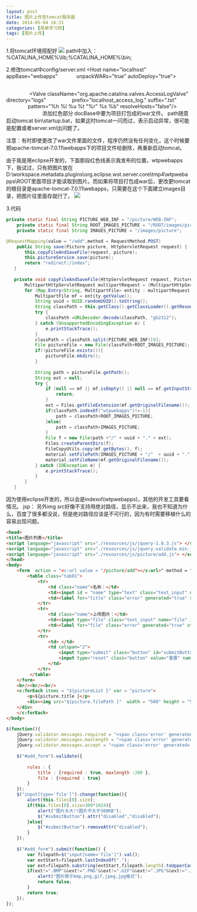 ```yaml
---
layout: post
title: 图片上传至tomcat服务器
date: 2014-05-04 16:31
categories: [简单学习网]
tags: [图片上传]
---
```

1.将tomcat环境搭配好
![](http://img.blog.csdn.net/20140504163727625?watermark/2/text/aHR0cDovL2Jsb2cuY3Nkbi5uZXQvc3VuaHV3aA==/font/5a6L5L2T/fontsize/400/fill/I0JBQkFCMA==/dissolve/70/gravity/Center)
path中加入：
%CATALINA_HOME%\lib;%CATALINA_HOME%\bin;

2.修改tomcat中config/server.xml
<Host name="localhost"  appBase="webapps"
            unpackWARs="true" autoDeploy="true">
            
        <!-- SingleSignOn valve, share authentication between web applications
             Documentation at: /docs/config/valve.html -->
        <!--
        <Valve className="org.apache.catalina.authenticator.SingleSignOn" />
        -->

        <!-- Access log processes all example.
             Documentation at: /docs/config/valve.html
             Note: The pattern used is equivalent to using pattern="common" -->
        <Valve className="org.apache.catalina.valves.AccessLogValve" directory="logs"  
               prefix="localhost_access_log." suffix=".txt"
               pattern="%h %l %u %t &quot;%r&quot; %s %b" resolveHosts="false"/>
            <Context docBase="D:\workspace\picture\target\mvc-basic.war" path="/picture"/>
            
      </Host>
添加红色部分
docBase中要为项目打包成的war文件。
path随意
启动tomcat bin\startup.bat，如果这时tomcat一闪而过，表示启动异常，很可能是配置或者server.xml出问题了。

注意：有时即使更改了war文件里面的文件，程序仍然没有任何变化，这个时候要把apache-tomcat-7.0.11\webapps下的项目文件给删除，再重新启动tomcat。

由于我是用eclipse开发的，下面那段红色线表示我发布的位置，wtpwebapps下，我试过，只有把图片放在D:\workspace\.metadata\.plugins\org.eclipse.wst.server.core\tmp4\wtpwebapps\ROOT里面项目才能读取到图片。而如果将项目打包成war后，更改<Context docBase="D:\workspace\picture\target\mvc-basic.war" path="/picture"/>更tomcat的根目录是apache-tomcat-7.0.11\webapps，只需要在这个下面建立images目录，把图片往里面存就行了。
![](http://img.blog.csdn.net/20140504163735703?watermark/2/text/aHR0cDovL2Jsb2cuY3Nkbi5uZXQvc3VuaHV3aA==/font/5a6L5L2T/fontsize/400/fill/I0JBQkFCMA==/dissolve/70/gravity/Center)


3.代码


```java
private static final String PICTURE_WEB_INF = "/picture/WEB-INF";
	private static final String ROOT_IMAGES_PICTURE = "/ROOT/images/picture";
	private static final String IMAGES_PICTURE = "/images/picture";

@RequestMapping(value = "/add",method = RequestMethod.POST)
    public String save(Picture picture, HttpServletRequest request) {
	   this.copyFileAndSaveFile(request, picture);
       this.pictureService.save(picture);
       return "redirect:/index";
   }
   
   private void copyFileAndSaveFile(HttpServletRequest request, Picture material) {
       MultipartHttpServletRequest multipartRequest = (MultipartHttpServletRequest) request;
       for (Map.Entry<String, MultipartFile> entity : multipartRequest.getFileMap().entrySet()) {
           MultipartFile mf = entity.getValue();
           String uuid = UUID.randomUUID().toString();
           String classPath = this.getClass().getClassLoader().getResource("/").getPath();  
           try {  
               classPath =URLDecoder.decode(classPath, "gb2312");  
           } catch (UnsupportedEncodingException e) {  
               e.printStackTrace();  
           }  
           classPath = classPath.split(PICTURE_WEB_INF)[0];
           File pictureFile = new File(classPath+ROOT_IMAGES_PICTURE);
           if(!pictureFile.exists()){
        	   pictureFile.mkdirs();
           }
           
           String path = pictureFile.getPath();
           String ext = null;
           try {
               if (null == mf || mf.isEmpty() || null == mf.getInputStream() || mf.getSize() > 40000000) {
                   return;
               }
               ext = Files.getFileExtension(mf.getOriginalFilename());
               if(classPath.indexOf("wtpwebapps")!=-1){
            	   path = classPath+ROOT_IMAGES_PICTURE;
               }else{
            	   path = classPath+IMAGES_PICTURE;
               }
               File f = new File(path +"/" + uuid + "." + ext);
               Files.createParentDirs(f);
               FileCopyUtils.copy(mf.getBytes(), f);
        	   material.setFilePath(IMAGES_PICTURE + "/"  + uuid + "." + ext);
               material.setFileName(mf.getOriginalFilename());
           } catch (IOException e) {
               e.printStackTrace();
           }
       }
   }
```

因为使用eclipse开发的，所以会是indexof(wtpwebapps)，其他的开发工具要看情况。
jsp：
另外img src好像不支持用绝对路径，显示不出来，我也不知道为什么，百度了很多都没说，但是绝对路径应该是不可行的，因为有时需要移植什么的容易出现问题。


```html
<head>
<title>图片列表</title>
<script language="javascript" src="./resources/js/jquery-1.8.3.js"> </script>
<script language="javascript" src="./resources/js/jquery.validate.min.js"> </script>
<script language="javascript" src="./resources/js/picture/add.js"> </script>
</head>
<body>
	<form  action = "<c:url value = "/picture/add"></c:url>" method = "post" id="add_form" enctype="multipart/form-data">
		<table class="tab01">
			<tr>
			    <td class="name">名称：</td>
			    <td><input id = "name" type="text" class="text_input" name="title" placeholder="标题"/></td>
			    <td><label for="title" class="error" generated="true" style="color:red;font-size:12px;"></label></td>
			</tr>
			<tr>
			    <td class="name">上传图片：</td>
			    <td><input type="file" class="text_input" name="file" id="file"  placeholder="上传图片"/></td>
			    <td><label for="file" class="error" generated="true" style="color:red;font-size:12px;"></label></td>
            </tr>
			<tr>
			    <td> </td>
			    <td colspan="2">
			        <input type="submit" class="button" id="submitButton" value="提交" name="reset" />
			        <input type="reset" class="button" value="重置" name="reset" />
			    </td>
			</tr>
		 </table>
	</form>
	<br/><br/><br/>
	<c:forEach items = "${pictureList }" var = "picture">
		<p>${picture.title }</p>
		<div><img src="${picture.filePath }"  width = "500" height = "500" BORDER="0" ALT="无图片"/>
	</div>
	</c:forEach>
</body>
```


```javascript
$(function(){
	jQuery.validator.messages.required = "<span class='error' generated='true' style='color: red; font-size: 12px;'>*请填写此内容</span>";
	jQuery.validator.messages.maxlength = "<span class='error' generated='true' style='color: red; font-size: 12px;'>*已达到最大字符数 </span>";
	jQuery.validator.messages.accept = "<span class='error' generated='true' style='color: red; font-size: 12px;'>*请输入拥有合法后缀名的字符串 </span>";  
	
	$("#add_form").validate({
		
		rules : {
			title : {required : true, maxlength :200 },
			file : {required : true}
		}
	});	
	$("input[type='file']").change(function(){
		alert(this.files[0].size);
		if(this.files[0].size>300*1024){
			alert("图片太大!!图片不大于300KB");
			$("#submitButton").attr("disabled","disabled");
		}else{
			$("#submitButton").removeAttr("disabled");
		}
	});
	
	$("#add_form").submit(function() {
		var filepath=$("input[name='file']").val();
        var extStart=filepath.lastIndexOf(".");
        var ext=filepath.substring(extStart,filepath.length).toUpperCase();
        if(ext!=".BMP"&&ext!=".PNG"&&ext!=".GIF"&&ext!=".JPG"&&ext!=".JPEG"){
        	alert("图片限于bmp,png,gif,jpeg,jpg格式");
        	return false;
        }
        return true;     
	});
});
```




